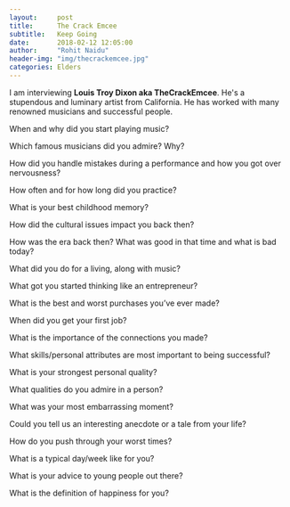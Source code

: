 ```yaml
---
layout:     post
title:      The Crack Emcee
subtitle:   Keep Going
date:       2018-02-12 12:05:00
author:     "Rohit Naidu"
header-img: "img/thecrackemcee.jpg"
categories: Elders
---
```



I am interviewing **Louis Troy Dixon aka TheCrackEmcee**. He's a stupendous and luminary artist from California. He has worked with many renowned musicians and successful people. 

When and why did you start playing music?

Which famous musicians did you admire? Why?

How did you handle mistakes during a performance and how you got over nervousness?

How often and for how long did you practice?

What is your best childhood memory?

How did the cultural issues impact you back then?

How was the era back then? What was good in that time and what is bad today?

What did you do for a living, along with music?

What got you started thinking like an entrepreneur?

What is the best and worst purchases you’ve ever made?

When did you get your first job? 

What is the importance of the connections you made? 

What skills/personal attributes are most important to being successful?

What is your strongest personal quality?

What qualities do you admire in a person?

What was your most embarrassing moment?

Could you tell us an interesting anecdote or a tale from your life?

How do you push through your worst times?

What is a typical day/week like for you?

What is your advice to young people out there? 

What is the definition of happiness for you?

